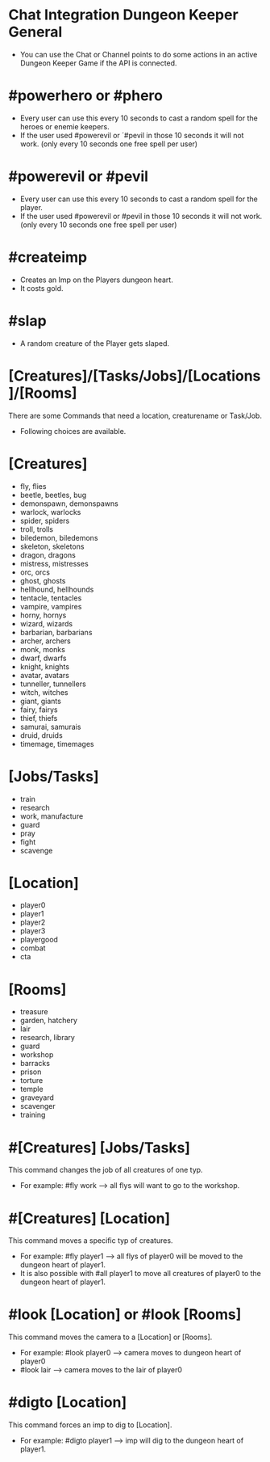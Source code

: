 # Chat Integration Dungeon Keeper General

- You can use the Chat or Channel points to do some actions in an active Dungeon Keeper Game if the API is connected.


# #powerhero or #phero

- Every user can use this every 10 seconds to cast a random spell for the heroes or enemie keepers.
- If the user used #powerevil or ´#pevil in those 10 seconds it will not work. (only every 10 seconds one free spell per user)

# #powerevil or #pevil

- Every user can use this every 10 seconds to cast a random spell for the player.
- If the user used #powerevil or #pevil in those 10 seconds it will not work. (only every 10 seconds one free spell per user)

# #createimp

- Creates an Imp on the Players dungeon heart.
- It costs gold.

# #slap

- A random creature of the Player gets slaped.

# [Creatures]/[Tasks/Jobs]/[Locations]/[Rooms]

There are some Commands that need a location, creaturename or Task/Job.
- Following choices are available.

# [Creatures]

- fly, flies
- beetle, beetles, bug
- demonspawn, demonspawns
- warlock, warlocks
- spider, spiders
- troll, trolls
- biledemon, biledemons
- skeleton, skeletons
- dragon, dragons
- mistress, mistresses
- orc, orcs
- ghost, ghosts
- hellhound, hellhounds
- tentacle, tentacles
- vampire, vampires
- horny, hornys
- wizard, wizards
- barbarian, barbarians
- archer, archers
- monk, monks
- dwarf, dwarfs
- knight, knights
- avatar, avatars
- tunneller, tunnellers
- witch, witches
- giant, giants
- fairy, fairys
- thief, thiefs
- samurai, samurais
- druid, druids
- timemage, timemages

# [Jobs/Tasks]

- train
- research
- work, manufacture
- guard
- pray
- fight
- scavenge

# [Location]

- player0
- player1
- player2
- player3
- playergood
- combat
- cta

# [Rooms]

- treasure
- garden, hatchery
- lair
- research, library
- guard
- workshop
- barracks
- prison
- torture
- temple
- graveyard
- scavenger
- training

# #[Creatures] [Jobs/Tasks]

This command changes the job of all creatures of one typ.
- For example: #fly work --> all flys will want to go to the workshop.

# #[Creatures] [Location]

This command moves a specific typ of creatures.
- For example: #fly player1 --> all flys of player0 will be moved to the dungeon heart of player1.
- It is also possible with #all player1 to move all creatures of player0 to the dungeon heart of player1.

# #look [Location] or #look [Rooms]

This command moves the camera to a [Location] or [Rooms]. 
- For example: #look player0 --> camera moves to dungeon heart of player0
- #look lair --> camera moves to the lair of player0

# #digto [Location]

This command forces an imp to dig to [Location]. 
- For example: #digto player1 --> imp will dig to the dungeon heart of player1.
